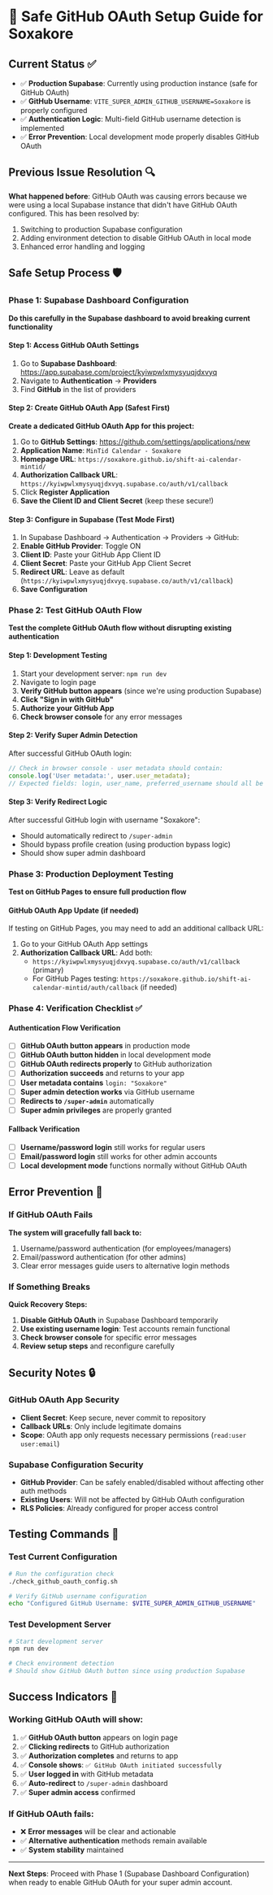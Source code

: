 # 🔧 Safe GitHub OAuth Setup Guide for Soxakore

## Current Status ✅
- ✅ **Production Supabase**: Currently using production instance (safe for GitHub OAuth)
- ✅ **GitHub Username**: `VITE_SUPER_ADMIN_GITHUB_USERNAME=Soxakore` is properly configured
- ✅ **Authentication Logic**: Multi-field GitHub username detection is implemented
- ✅ **Error Prevention**: Local development mode properly disables GitHub OAuth

## Previous Issue Resolution 🔍
**What happened before**: GitHub OAuth was causing errors because we were using a local Supabase instance that didn't have GitHub OAuth configured. This has been resolved by:
1. Switching to production Supabase configuration
2. Adding environment detection to disable GitHub OAuth in local mode
3. Enhanced error handling and logging

## Safe Setup Process 🛡️

### Phase 1: Supabase Dashboard Configuration
**Do this carefully in the Supabase dashboard to avoid breaking current functionality**

#### Step 1: Access GitHub OAuth Settings
1. Go to **Supabase Dashboard**: https://app.supabase.com/project/kyiwpwlxmysyuqjdxvyq
2. Navigate to **Authentication** → **Providers**
3. Find **GitHub** in the list of providers

#### Step 2: Create GitHub OAuth App (Safest First)
**Create a dedicated GitHub OAuth App for this project:**

1. Go to **GitHub Settings**: https://github.com/settings/applications/new
2. **Application Name**: `MinTid Calendar - Soxakore`
3. **Homepage URL**: `https://soxakore.github.io/shift-ai-calendar-mintid/`
4. **Authorization Callback URL**: `https://kyiwpwlxmysyuqjdxvyq.supabase.co/auth/v1/callback`
5. Click **Register Application**
6. **Save the Client ID and Client Secret** (keep these secure!)

#### Step 3: Configure in Supabase (Test Mode First)
1. In Supabase Dashboard → Authentication → Providers → GitHub:
2. **Enable GitHub Provider**: Toggle ON
3. **Client ID**: Paste your GitHub App Client ID
4. **Client Secret**: Paste your GitHub App Client Secret
5. **Redirect URL**: Leave as default (`https://kyiwpwlxmysyuqjdxvyq.supabase.co/auth/v1/callback`)
6. **Save Configuration**

### Phase 2: Test GitHub OAuth Flow
**Test the complete GitHub OAuth flow without disrupting existing authentication**

#### Step 1: Development Testing
1. Start your development server: `npm run dev`
2. Navigate to login page
3. **Verify GitHub button appears** (since we're using production Supabase)
4. **Click "Sign in with GitHub"**
5. **Authorize your GitHub App**
6. **Check browser console** for any error messages

#### Step 2: Verify Super Admin Detection
After successful GitHub OAuth login:
```javascript
// Check in browser console - user metadata should contain:
console.log('User metadata:', user.user_metadata);
// Expected fields: login, user_name, preferred_username should all be "Soxakore"
```

#### Step 3: Verify Redirect Logic
After successful GitHub login with username "Soxakore":
- Should automatically redirect to `/super-admin`
- Should bypass profile creation (using production bypass logic)
- Should show super admin dashboard

### Phase 3: Production Deployment Testing
**Test on GitHub Pages to ensure full production flow**

#### GitHub OAuth App Update (if needed)
If testing on GitHub Pages, you may need to add an additional callback URL:
1. Go to your GitHub OAuth App settings
2. **Authorization Callback URL**: Add both:
   - `https://kyiwpwlxmysyuqjdxvyq.supabase.co/auth/v1/callback` (primary)
   - For GitHub Pages testing: `https://soxakore.github.io/shift-ai-calendar-mintid/auth/callback` (if needed)

### Phase 4: Verification Checklist ✅

#### Authentication Flow Verification
- [ ] **GitHub OAuth button appears** in production mode
- [ ] **GitHub OAuth button hidden** in local development mode  
- [ ] **GitHub OAuth redirects properly** to GitHub authorization
- [ ] **Authorization succeeds** and returns to your app
- [ ] **User metadata contains** `login: "Soxakore"`
- [ ] **Super admin detection works** via GitHub username
- [ ] **Redirects to `/super-admin`** automatically
- [ ] **Super admin privileges** are properly granted

#### Fallback Verification  
- [ ] **Username/password login** still works for regular users
- [ ] **Email/password login** still works for other admin accounts
- [ ] **Local development mode** functions normally without GitHub OAuth

## Error Prevention 🚨

### If GitHub OAuth Fails
**The system will gracefully fall back to:**
1. Username/password authentication (for employees/managers)
2. Email/password authentication (for other admins)
3. Clear error messages guide users to alternative login methods

### If Something Breaks
**Quick Recovery Steps:**
1. **Disable GitHub OAuth** in Supabase Dashboard temporarily
2. **Use existing username login**: Test accounts remain functional
3. **Check browser console** for specific error messages
4. **Review setup steps** and reconfigure carefully

## Security Notes 🔒

### GitHub OAuth App Security
- **Client Secret**: Keep secure, never commit to repository
- **Callback URLs**: Only include legitimate domains
- **Scope**: OAuth app only requests necessary permissions (`read:user user:email`)

### Supabase Configuration Security
- **GitHub Provider**: Can be safely enabled/disabled without affecting other auth methods
- **Existing Users**: Will not be affected by GitHub OAuth configuration
- **RLS Policies**: Already configured for proper access control

## Testing Commands 🧪

### Test Current Configuration
```bash
# Run the configuration check
./check_github_oauth_config.sh

# Verify GitHub username configuration
echo "Configured GitHub Username: $VITE_SUPER_ADMIN_GITHUB_USERNAME"
```

### Test Development Server
```bash
# Start development server
npm run dev

# Check environment detection
# Should show GitHub OAuth button since using production Supabase
```

## Success Indicators 🎯

### Working GitHub OAuth will show:
1. ✅ **GitHub OAuth button** appears on login page
2. ✅ **Clicking redirects** to GitHub authorization  
3. ✅ **Authorization completes** and returns to app
4. ✅ **Console shows**: `✅ GitHub OAuth initiated successfully`
5. ✅ **User logged in** with GitHub metadata
6. ✅ **Auto-redirect** to `/super-admin` dashboard
7. ✅ **Super admin access** confirmed

### If GitHub OAuth fails:
- ❌ **Error messages** will be clear and actionable
- ✅ **Alternative authentication** methods remain available
- ✅ **System stability** maintained

---

**Next Steps**: Proceed with Phase 1 (Supabase Dashboard Configuration) when ready to enable GitHub OAuth for your super admin account.

